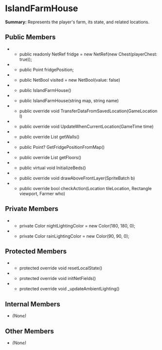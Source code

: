 # IslandFarmHouse

**Summary:** Represents the player's farm, its state, and related locations.

## Public Members
- - public readonly NetRef<Chest> fridge = new NetRef<Chest>(new Chest(playerChest: true));
- - public Point fridgePosition;
- - public NetBool visited = new NetBool(value: false)
- - public IslandFarmHouse()
- - public IslandFarmHouse(string map, string name)
- - public override void TransferDataFromSavedLocation(GameLocation l)
- - public override void UpdateWhenCurrentLocation(GameTime time)
- - public override List<Rectangle> getWalls()
- - public Point? GetFridgePositionFromMap()
- - public override List<Rectangle> getFloors()
- - public virtual void InitializeBeds()
- - public override void drawAboveFrontLayer(SpriteBatch b)
- - public override bool checkAction(Location tileLocation, Rectangle viewport, Farmer who)

## Private Members
- - private Color nightLightingColor = new Color(180, 180, 0);
- - private Color rainLightingColor = new Color(90, 90, 0);

## Protected Members
- - protected override void resetLocalState()
- - protected override void initNetFields()
- - protected override void _updateAmbientLighting()

## Internal Members
- *(None)*

## Other Members
- *(None)*
